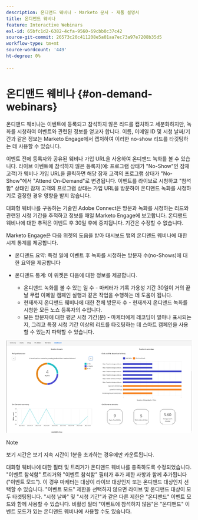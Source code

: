 ```yaml
---
description: 온디맨드 웨비나 - Marketo 문서 - 제품 설명서
title: 온디맨드 웨비나
feature: Interactive Webinars
exl-id: 65bfc1d2-6382-4cfa-9560-69cbb0c37c42
source-git-commit: 26573c20c411208e5a01aa7ec73a97e7208b35d5
workflow-type: tm+mt
source-wordcount: '449'
ht-degree: 0%

---
```


# 온디맨드 웨비나 {#on-demand-webinars}

온디맨드 웨비나는 이벤트에 등록되고 참석하지 않은 리드를 캡처하고 세분화하지만, 녹화를 시청하여 이벤트와 관련된 정보를 얻고자 합니다. 이름, 이메일 ID 및 시청 날짜/기간과 같은 정보는 Marketo Engage에서 캡처하여 이러한 no-show 리드를 타깃팅하는 데 사용할 수 있습니다.

이벤트 전에 등록자와 공유된 웨비나 가입 URL을 사용하여 온디맨드 녹화를 볼 수 있습니다. 라이브 이벤트에 참석하지 않은 등록자(예: 프로그램 상태가 &quot;No-Show&quot;인 잠재 고객)가 웨비나 가입 URL을 클릭하면 해당 잠재 고객의 프로그램 상태가 &quot;No-Show&quot;에서 &quot;Attend On-Demand&quot;로 변경됩니다. 이벤트를 라이브로 시청하고 &quot;참석함&quot; 상태인 잠재 고객의 프로그램 상태는 가입 URL을 방문하여 온디맨드 녹화를 시청하기로 결정한 경우 영향을 받지 않습니다.

대화형 웨비나를 구동하는 기술인 Adobe Connect은 방문과 녹화를 시청하는 리드와 관련된 시청 기간을 추적하고 정보를 매일 Marketo Engage에 보고합니다. 온디맨드 웨비나에 대한 추적은 이벤트 후 30일 후에 중지됩니다. 기간은 수정할 수 없습니다.

Marketo Engage은 다음 위젯의 도움을 받아 대시보드 탭의 온디맨드 웨비나에 대한 시계 통계를 제공합니다.

* 온디맨드 요약: 특정 일에 이벤트 후 녹화를 시청하는 방문자 수(no-Shows)에 대한 요약을 제공합니다

* 온디맨드 통계: 이 위젯은 다음에 대한 정보를 제공합니다.
   * 온디맨드 녹화를 볼 수 있는 일 수 - 마케터가 기록 가용성 기간 30일이 거의 끝날 무렵 이메일 캠페인 실행과 같은 작업을 수행하는 데 도움이 됩니다.
   * 현재까지 온디맨드 웨비나에 대한 전체 방문자 수 - 현재까지 온디맨드 녹화를 시청한 모든 노쇼 등록자의 수입니다.
   * 모든 방문자에 대한 평균 시청 기간(분) - 마케터에게 레코딩이 얼마나 표시되는지, 그리고 특정 시청 기간 이상의 리드를 타깃팅하는 데 스마트 캠페인을 사용할 수 있는지 파악할 수 있습니다.

![](assets/on-demand-webinars-1.png)

>[!NOTE]
>
>보기 시간은 보기 지속 시간이 1분을 초과하는 경우에만 카운트됩니다.

대화형 웨비나에 대한 필터 및 트리거가 온디맨드 웨비나를 충족하도록 수정되었습니다. &quot;이벤트 참석함&quot; 트리거와 &quot;이벤트 참석함&quot; 필터가 추가 제한 사항과 함께 추가됩니다(&quot;이벤트 모드&quot;). 이 경우 마케터는 대상이 라이브 대상인지 또는 온디맨드 대상인지 선택할 수 있습니다. &quot;이벤트 모드&quot; 제한을 선택하지 않으면 라이브 및 온디맨드 대상이 모두 타겟팅됩니다. &quot;시청 날짜&quot; 및 &quot;시청 기간&quot;과 같은 다른 제한은 &quot;온디맨드&quot; 이벤트 모드와 함께 사용할 수 있습니다. 비활성 필터 &quot;이벤트에 참석하지 않음&quot;은 &quot;온디맨드&quot; 이벤트 모드가 있는 온디맨드 웨비나에 사용할 수도 있습니다.
